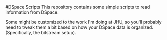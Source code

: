
#DSpace Scripts
This repository contains some simple scripts to read information from DSpace.  

Some might be customized to the work I'm doing at JHU, so you'll probably 
need to tweak them a bit based on how your DSpace data is organized. (Specifically, 
the bitstream setup). 
